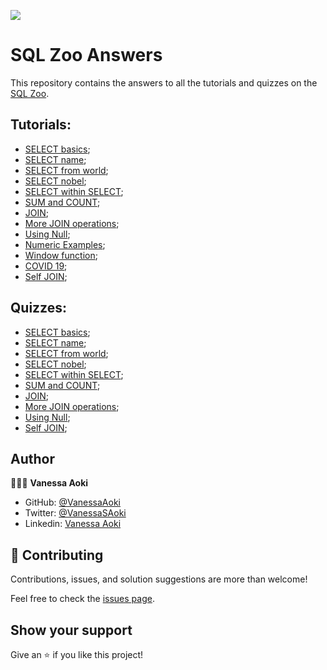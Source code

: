 ![](https://img.shields.io/badge/Microverse-blueviolet)

# SQL Zoo Answers

This repository contains the answers to all the tutorials and quizzes on the [SQL Zoo](https://sqlzoo.net/wiki/SQL_Tutorial).


## Tutorials:

- [SELECT basics](./Tutorials/selectbasics.sql);
- [SELECT name](./Tutorials/selectnames.sql);
- [SELECT from world](./Tutorials/selectfromworld.sql);
- [SELECT nobel](./Tutorials/selectfromnobel.sql);
- [SELECT within SELECT](./Tutorials/selectinselect.sql);
- [SUM and COUNT](./Tutorials/sumandcount.sql);
- [JOIN](./Tutorials/join.sql);
- [More JOIN operations](./Tutorials/morejoin.sql);
- [Using Null](./Tutorials/usingnull.sql);
- [Numeric Examples](./Tutorials/numericexamples.sql);
- [Window function](./Tutorials/windowfunctions.sql);
- [COVID 19](./Tutorials/windowlag.sql);
- [Self JOIN](./Tutorials/selfjoin.sql);


## Quizzes:

- [SELECT basics](./Quizzes/selectbasic.sql);
- [SELECT name](./Quizzes/selectname.sql);
- [SELECT from world](./Quizzes/selectfromworld.sql);
- [SELECT nobel](./Quizzes/selectfromnobel.sql);
- [SELECT within SELECT](./Quizzes/selectinselect.sql);
- [SUM and COUNT](./Quizzes/sumandcount.sql);
- [JOIN](./Quizzes/join.sql);
- [More JOIN operations](./Quizzes/morejoin.sql);
- [Using Null](./Quizzes/usingnull.sql);
- [Self JOIN](./Quizzes/selfjoin.sql);

## Author

👩🏼‍💻 **Vanessa Aoki**

- GitHub: [@VanessaAoki](https://github.com/VanessaAoki)
- Twitter: [@VanessaSAoki](https://twitter.com/VanessaSAoki)
- Linkedin: [Vanessa Aoki](https://www.linkedin.com/in/vanessasaoki/)


## 🤝 Contributing

Contributions, issues, and solution suggestions are more than welcome!

Feel free to check the [issues page](https://github.com/VanessaAoki/SQLZoo/issues).


## Show your support

Give an ⭐️ if you like this project!
